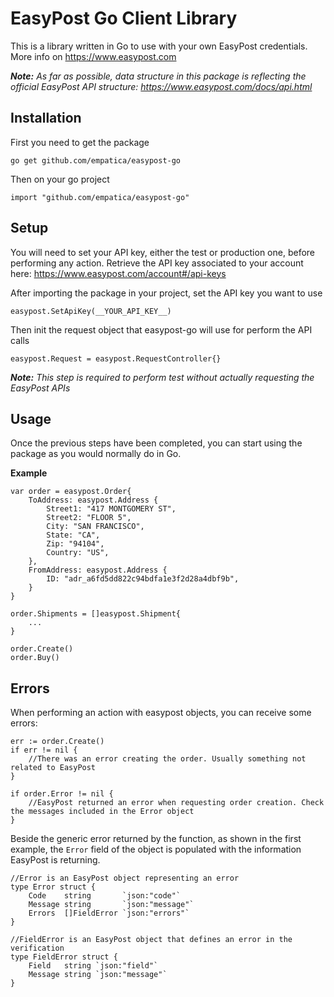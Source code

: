 # EasyPost Go Client Library
This is a library written in Go to use with your own EasyPost credentials.
More info on https://www.easypost.com

_**Note:** As far as possible, data structure in this package is reflecting the official EasyPost API structure: https://www.easypost.com/docs/api.html_

## Installation

First you need to get the package
```
go get github.com/empatica/easypost-go
```

Then on your go project
```
import "github.com/empatica/easypost-go"
```

## Setup

You will need to set your API key, either the test or production one, before performing any action.
Retrieve the API key associated to your account here: https://www.easypost.com/account#/api-keys

After importing the package in your project, set the API key you want to use
```
easypost.SetApiKey(__YOUR_API_KEY__)
```

Then init the request object that easypost-go will use for perform the API calls
```
easypost.Request = easypost.RequestController{}
```

_**Note:** This step is required to perform test without actually requesting the EasyPost APIs_

## Usage

Once the previous steps have been completed, you can start using the package as you would normally do in Go.

**Example**
```
var order = easypost.Order{
	ToAddress: easypost.Address {
		Street1: "417 MONTGOMERY ST",
		Street2: "FLOOR 5",
		City: "SAN FRANCISCO",
		State: "CA",
		Zip: "94104",
		Country: "US",
	},
	FromAddress: easypost.Address {
		ID: "adr_a6fd5dd822c94bdfa1e3f2d28a4dbf9b",
	}
}

order.Shipments = []easypost.Shipment{
	...
}

order.Create()
order.Buy()
```

## Errors
When performing an action with easypost objects, you can receive some errors:

```
err := order.Create()
if err != nil {
	//There was an error creating the order. Usually something not related to EasyPost
}

if order.Error != nil {
	//EasyPost returned an error when requesting order creation. Check the messages included in the Error object
}
```

Beside the generic error returned by the function, as shown in the first example, the `Error` field of the object is populated with the information EasyPost is returning. 

```
//Error is an EasyPost object representing an error
type Error struct {
	Code    string       `json:"code"`
	Message string       `json:"message"`
	Errors  []FieldError `json:"errors"`
}

//FieldError is an EasyPost object that defines an error in the verification
type FieldError struct {
	Field   string `json:"field"`
	Message string `json:"message"`
}
```